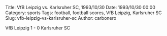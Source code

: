 Title: VfB Leipzig vs. Karlsruher SC, 1993/10/30
Date: 1993/10/30 00:00
Category: sports
Tags: football, football scores, VfB Leipzig, Karlsruher SC
Slug: vfb-leipzig-vs-karlsruher-sc
Author: carbonero


VfB Leipzig 1 - 0 Karlsruher SC
